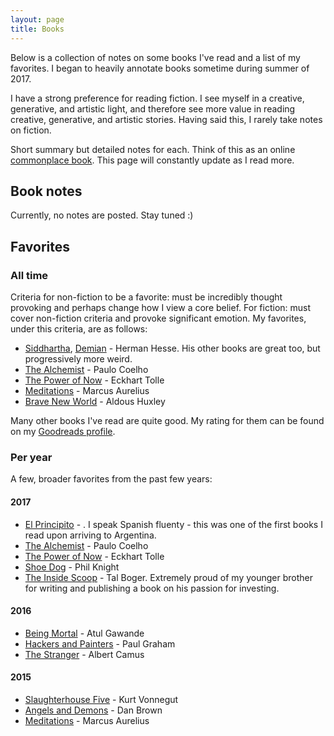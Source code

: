 ```yaml
---
layout: page
title: Books
---
```


<!-- {% for bookPost in site.posts.booksread %}
  * {{ bookPost.date | date_to_string }} &raquo; [ {{ bookPost.title }} ]({{ bookPost.url }})
{% endfor %} -->

Below is a collection of notes on some books I've read and a list of my favorites. I began to heavily annotate books sometime during summer of 2017. 

I have a strong preference for reading fiction. I see myself in a creative, generative, and artistic light, and therefore see more value in reading creative, generative, and artistic stories. Having said this, I rarely take notes on fiction. 

Short summary but detailed notes for each. Think of this as an online [commonplace book](https://en.wikipedia.org/wiki/Commonplace_book). This page will constantly update as I read more.

## Book notes

Currently, no notes are posted. Stay tuned :)
<!-- {% for project in site.data.books %}
   <a href="{{ project.url }}">{{ project.name }}</a> — {{ project.descr}}
{% endfor %} -->

## Favorites

### All time

Criteria for non-fiction to be a favorite: must be incredibly thought provoking and perhaps change how I view a core belief. For fiction: must cover non-fiction criteria and provoke significant emotion. My favorites, under this criteria, are as follows:

- [Siddhartha](http://amzn.to/2eNQyxw), [Demian](http://amzn.to/2gTqchR) - Herman Hesse. His other books are great too, but progressively more weird.
- [The Alchemist](http://amzn.to/2jdYRHW) - Paulo Coelho
- [The Power of Now](http://amzn.to/2gTmOUq) - Eckhart Tolle
- [Meditations](http://amzn.to/2wPJpaL) - Marcus Aurelius
- [Brave New World](http://amzn.to/2gT1NFp) - Aldous Huxley

Many other books I've read are quite good. My rating for them can be found on my [Goodreads profile](https://www.goodreads.com/user/show/69825193-ron-boger).

### Per year

A few, broader favorites from the past few years:

#### 2017
- [El Principito](http://amzn.to/2zm83gA) - . I speak Spanish fluenty - this was one of the first books I read upon arriving to Argentina.
- [The Alchemist](http://amzn.to/2jdYRHW) - Paulo Coelho
- [The Power of Now](http://amzn.to/2gTmOUq) - Eckhart Tolle
- [Shoe Dog](http://amzn.to/2xRc9B9) - Phil Knight
- [The Inside Scoop](http://amzn.to/2xQfRpM) - Tal Boger. Extremely proud of my younger brother for writing and publishing a book on his passion for investing. 

#### 2016
- [Being Mortal](http://amzn.to/2yzFQFs) - Atul Gawande
- [Hackers and Painters](http://amzn.to/2gt8TEC) - Paul Graham
- [The Stranger](http://amzn.to/2xQtIfC) - Albert Camus

#### 2015
- [Slaughterhouse Five](http://amzn.to/2yzLKXt) - Kurt Vonnegut
- [Angels and Demons](http://amzn.to/2zm9hZe) - Dan Brown
- [Meditations](http://amzn.to/2wPJpaL) - Marcus Aurelius
